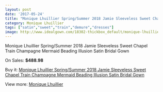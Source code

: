 ```yaml
---
layout: post
date: '2017-05-24'
title: "Monique Lhuillier Spring/Summer 2018 Jamie Sleeveless Sweet Chapel Train Champagne Mermaid Beading Illusion Satin Bridal Gown"
category: Monique Lhuillier
tags: ["satin","sweet","train","demure","dresses"]
image: http://www.idealgown.com/18302-thickbox_default/monique-lhuillier-spring-summer-2018-jamie-sleeveless-sweet-chapel-train-champagne-mermaid-beading-illusion-satin-bridal-gown.jpg
---
```

Monique Lhuillier Spring/Summer 2018 Jamie Sleeveless Sweet Chapel Train Champagne Mermaid Beading Illusion Satin Bridal Gown

On Sales: **$488.98**
<a href="https://www.idealgown.com/en/monique-lhuillier/7058-monique-lhuillier-spring-summer-2018-jamie-sleeveless-sweet-chapel-train-champagne-mermaid-beading-illusion-satin-bridal-gown.html"><amp-img layout="responsive" width="600" height="600" src="//www.idealgown.com/18302-thickbox_default/monique-lhuillier-spring-summer-2018-jamie-sleeveless-sweet-chapel-train-champagne-mermaid-beading-illusion-satin-bridal-gown.jpg" alt="Monique Lhuillier Spring/Summer 2018 Jamie Sleeveless Sweet Chapel Train Champagne Mermaid Beading Illusion Satin Bridal Gown 0" /></a>

Buy it: [Monique Lhuillier Spring/Summer 2018 Jamie Sleeveless Sweet Chapel Train Champagne Mermaid Beading Illusion Satin Bridal Gown](https://www.idealgown.com/en/monique-lhuillier/7058-monique-lhuillier-spring-summer-2018-jamie-sleeveless-sweet-chapel-train-champagne-mermaid-beading-illusion-satin-bridal-gown.html "Monique Lhuillier Spring/Summer 2018 Jamie Sleeveless Sweet Chapel Train Champagne Mermaid Beading Illusion Satin Bridal Gown")

View more: [Monique Lhuillier](https://www.idealgown.com/en/118-monique-lhuillier "Monique Lhuillier")